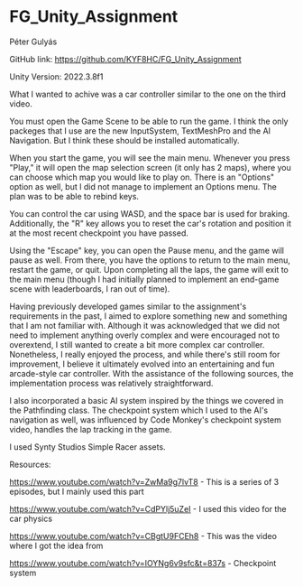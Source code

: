 # FG_Unity_Assignment
Péter Gulyás  

GitHub link: https://github.com/KYF8HC/FG_Unity_Assignment 

Unity Version: 2022.3.8f1  

What I wanted to achive was a car controller similar to the one on the third video. 

You must open the Game Scene to be able to run the game. I think the only packeges that I use are the new InputSystem, TextMeshPro and the AI Navigation. But I think these should be installed automatically.

When you start the game, you will see the main menu. Whenever you press "Play," it will open the map selection screen (it only has 2 maps), where you can choose which map you would like to play on. There is an "Options" option as well, but I did not manage to implement an Options menu. The plan was to be able to rebind keys.  

You can control the car using WASD, and the space bar is used for braking. Additionally, the "R" key allows you to reset the car's rotation and position it at the most recent checkpoint you have passed. 

Using the "Escape" key, you can open the Pause menu, and the game will pause as well. From there, you have the options to return to the main menu, restart the game, or quit. Upon completing all the laps, the game will exit to the main menu (though I had initially planned to implement an end-game scene with leaderboards, I ran out of time).  

Having previously developed games similar to the assignment's requirements in the past, I aimed to explore something new and something that I am not familiar with. Although it was acknowledged that we did not need to implement anything overly complex and were encouraged not to overextend, I still wanted to create a bit more complex car controller. Nonetheless, I really enjoyed the process, and while there's still room for improvement, I believe it ultimately evolved into an entertaining and fun arcade-style car controller. With the assistance of the following sources, the implementation process was relatively straightforward.  

I also incorporated a basic AI system inspired by the things we covered in the Pathfinding class. The checkpoint system which I used to the AI's navigation as well, was influenced by Code Monkey's checkpoint system video, handles the lap tracking in the game.   

I used Synty Studios Simple Racer assets.  

Resources:  

https://www.youtube.com/watch?v=ZwMa9g7lvT8 - This is a series of 3 episodes, but I mainly used this part  

https://www.youtube.com/watch?v=CdPYlj5uZeI - I used this video for the car physics  

https://www.youtube.com/watch?v=CBgtU9FCEh8 - This was the video where I got the idea from  

https://www.youtube.com/watch?v=IOYNg6v9sfc&t=837s - Checkpoint system  
